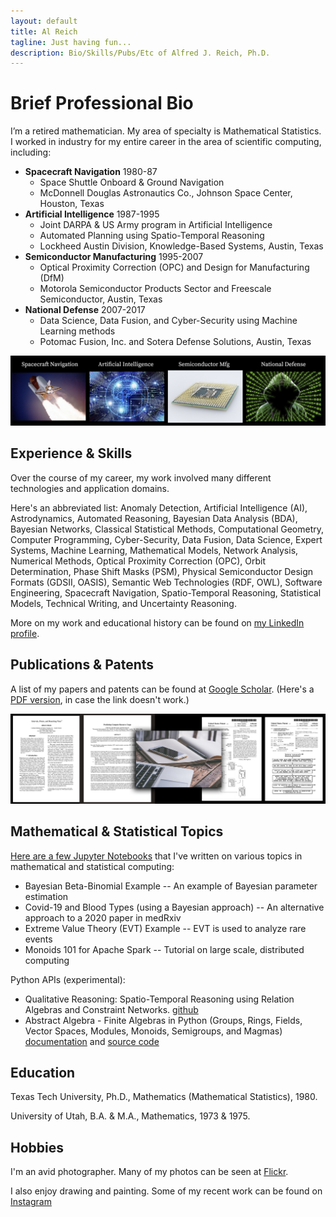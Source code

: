 ```yaml
---
layout: default
title: Al Reich
tagline: Just having fun...
description: Bio/Skills/Pubs/Etc of Alfred J. Reich, Ph.D.
---
```


# Brief Professional Bio

I’m a retired mathematician. My area of specialty is Mathematical Statistics. I worked in industry for my entire career in the area of scientific computing, including:
* **Spacecraft Navigation** 1980-87
  * Space Shuttle Onboard & Ground Navigation
  * McDonnell Douglas Astronautics Co., Johnson Space Center, Houston, Texas
* **Artificial Intelligence** 1987-1995
  * Joint DARPA & US Army program in Artificial Intelligence
  * Automated Planning using Spatio-Temporal Reasoning
  * Lockheed Austin Division, Knowledge-Based Systems, Austin, Texas
* **Semiconductor Manufacturing** 1995-2007
  * Optical Proximity Correction (OPC) and Design for Manufacturing (DfM)
  * Motorola Semiconductor Products Sector and Freescale Semiconductor, Austin, Texas
* **National Defense** 2007-2017
  * Data Science, Data Fusion, and Cyber-Security using Machine Learning methods
  * Potomac Fusion, Inc. and Sotera Defense Solutions, Austin, Texas

![My Job History in Images](images/job_history_images.png)

## Experience & Skills

Over the course of my career, my work involved many different technologies and application domains.

Here's an abbreviated list: Anomaly Detection, Artificial Intelligence (AI), Astrodynamics, Automated Reasoning, Bayesian Data Analysis (BDA), Bayesian Networks, Classical Statistical Methods, Computational Geometry, Computer Programming, Cyber-Security, Data Fusion, Data Science, Expert Systems, Machine Learning, Mathematical Models, Network Analysis, Numerical Methods, Optical Proximity Correction (OPC), Orbit Determination, Phase Shift Masks (PSM), Physical Semiconductor Design Formats (GDSII, OASIS), Semantic Web Technologies (RDF, OWL), Software Engineering, Spacecraft Navigation, Spatio-Temporal Reasoning, Statistical Models, Technical Writing, and Uncertainty Reasoning.

More on my work and educational history can be found on [my LinkedIn profile](https://www.linkedin.com/in/alreich/).

## Publications & Patents

A list of my papers and patents can be found at [Google Scholar](https://scholar.google.com/citations?user=N_wnSyUAAAAJ&hl=en).
(Here's a [PDF version](Google_Scholar_AJR.pdf), in case the link doesn't work.)

![Papers & Patents Image](images/papers_patents.png)

## Mathematical & Statistical Topics

[Here are a few Jupyter Notebooks](jupyter_notebooks.md) that I've written on various topics in mathematical and statistical computing:

* Bayesian Beta-Binomial Example -- An example of Bayesian parameter estimation
* Covid-19 and Blood Types (using a Bayesian approach) -- An alternative approach to a 2020 paper in medRxiv
* Extreme Value Theory (EVT) Example -- EVT is used to analyze rare events
* Monoids 101 for Apache Spark -- Tutorial on large scale, distributed computing

Python APIs (experimental):
* Qualitative Reasoning:  Spatio-Temporal Reasoning using Relation Algebras and Constraint Networks. [github](https://github.com/alreich/qualreas)
* Abstract Algebra - Finite Algebras in Python (Groups, Rings, Fields, Vector Spaces, Modules, Monoids, Semigroups, and Magmas) [documentation](https://abstract-algebra.readthedocs.io/en/latest/index.html) and [source code](https://github.com/alreich/abstract_algebra)

## Education

Texas Tech University, Ph.D., Mathematics (Mathematical Statistics), 1980.

University of Utah, B.A. & M.A., Mathematics, 1973 & 1975.

## Hobbies

I'm an avid photographer. Many of my photos can be seen at [Flickr](https://www.flickr.com/photos/alreich).

I also enjoy drawing and painting. Some of my recent work can be found on [Instagram](https://www.instagram.com/al.reich/)
